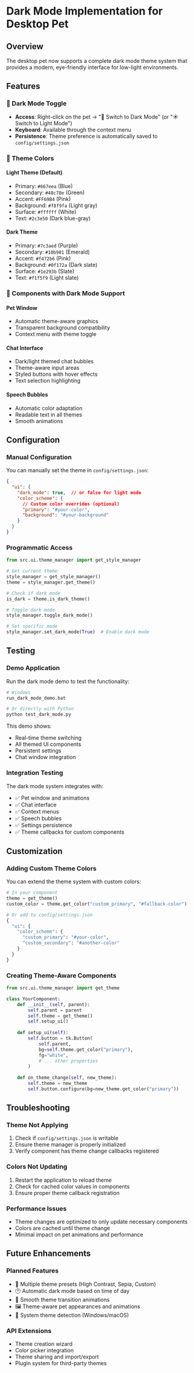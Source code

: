 # Dark Mode Implementation for Desktop Pet

## Overview
The desktop pet now supports a complete dark mode theme system that provides a modern, eye-friendly interface for low-light environments.

## Features

### 🌙 Dark Mode Toggle
- **Access**: Right-click on the pet → "🌙 Switch to Dark Mode" (or "☀️ Switch to Light Mode")
- **Keyboard**: Available through the context menu
- **Persistence**: Theme preference is automatically saved to `config/settings.json`

### 🎨 Theme Colors

#### Light Theme (Default)
- Primary: `#667eea` (Blue)
- Secondary: `#48c78e` (Green)  
- Accent: `#FF69B4` (Pink)
- Background: `#f8f9fa` (Light gray)
- Surface: `#ffffff` (White)
- Text: `#2c3e50` (Dark blue-gray)

#### Dark Theme
- Primary: `#7c3aed` (Purple)
- Secondary: `#10b981` (Emerald)
- Accent: `#f472b6` (Pink)
- Background: `#0f172a` (Dark slate)
- Surface: `#1e293b` (Slate)
- Text: `#f1f5f9` (Light slate)

### 🔧 Components with Dark Mode Support

#### Pet Window
- Automatic theme-aware graphics
- Transparent background compatibility
- Context menu with theme toggle

#### Chat Interface
- Dark/light themed chat bubbles
- Theme-aware input areas
- Styled buttons with hover effects
- Text selection highlighting

#### Speech Bubbles
- Automatic color adaptation
- Readable text in all themes
- Smooth animations

## Configuration

### Manual Configuration
You can manually set the theme in `config/settings.json`:

```json
{
  "ui": {
    "dark_mode": true,  // or false for light mode
    "color_scheme": {
      // Custom color overrides (optional)
      "primary": "#your-color",
      "background": "#your-background"
    }
  }
}
```

### Programmatic Access
```python
from src.ui.theme_manager import get_style_manager

# Get current theme
style_manager = get_style_manager()
theme = style_manager.get_theme()

# Check if dark mode
is_dark = theme.is_dark_theme()

# Toggle dark mode
style_manager.toggle_dark_mode()

# Set specific mode
style_manager.set_dark_mode(True)  # Enable dark mode
```

## Testing

### Demo Application
Run the dark mode demo to test the functionality:

```bash
# Windows
run_dark_mode_demo.bat

# Or directly with Python
python test_dark_mode.py
```

This demo shows:
- Real-time theme switching
- All themed UI components
- Persistent settings
- Chat window integration

### Integration Testing
The dark mode system integrates with:
- ✅ Pet window and animations
- ✅ Chat interface
- ✅ Context menus
- ✅ Speech bubbles
- ✅ Settings persistence
- ✅ Theme callbacks for custom components

## Customization

### Adding Custom Theme Colors
You can extend the theme system with custom colors:

```python
# In your component
theme = get_theme()
custom_color = theme.get_color("custom_primary", "#fallback-color")

# Or add to config/settings.json
{
  "ui": {
    "color_scheme": {
      "custom_primary": "#your-color",
      "custom_secondary": "#another-color"
    }
  }
}
```

### Creating Theme-Aware Components
```python
from src.ui.theme_manager import get_theme

class YourComponent:
    def __init__(self, parent):
        self.parent = parent
        self.theme = get_theme()
        self.setup_ui()
    
    def setup_ui(self):
        self.button = tk.Button(
            self.parent,
            bg=self.theme.get_color("primary"),
            fg="white",
            # ... other properties
        )
    
    def on_theme_change(self, new_theme):
        self.theme = new_theme
        self.button.configure(bg=new_theme.get_color("primary"))
```

## Troubleshooting

### Theme Not Applying
1. Check if `config/settings.json` is writable
2. Ensure theme manager is properly initialized
3. Verify component has theme change callbacks registered

### Colors Not Updating
1. Restart the application to reload theme
2. Check for cached color values in components
3. Ensure proper theme callback registration

### Performance Issues
- Theme changes are optimized to only update necessary components
- Colors are cached until theme change
- Minimal impact on pet animations and performance

## Future Enhancements

### Planned Features
- 🎨 Multiple theme presets (High Contrast, Sepia, Custom)
- 🕐 Automatic dark mode based on time of day
- 💫 Smooth theme transition animations
- 🖼️ Theme-aware pet appearances and animations
- 📱 System theme detection (Windows/macOS)

### API Extensions
- Theme creation wizard
- Color picker integration  
- Theme sharing and import/export
- Plugin system for third-party themes